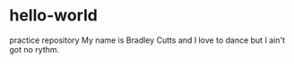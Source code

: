 # hello-world
practice repository
My name is Bradley Cutts and I love to dance but I ain't got no rythm. 
